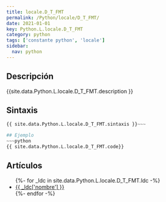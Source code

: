 ```yaml
---
title: locale.D_T_FMT
permalink: /Python/locale/D_T_FMT/
date: 2021-01-01
key: Python.L.locale.D_T_FMT
category: python
tags: ['constante python', 'locale']
sidebar: 
  nav: python
---
```


## Descripción
{{site.data.Python.L.locale.D_T_FMT.description }}

## Sintaxis
~~~python
{{ site.data.Python.L.locale.D_T_FMT.sintaxis }}~~~

## Ejemplo
~~~python
{{ site.data.Python.L.locale.D_T_FMT.code}}
~~~

## Artículos
<ul>
{%- for _ldc in site.data.Python.L.locale.D_T_FMT.ldc -%}
   <li>
       <a href="{{_ldc['url'] }}">{{ _ldc['nombre'] }}</a>
   </li>
{%- endfor -%}
</ul>
